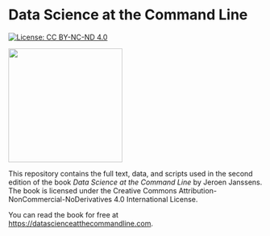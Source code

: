 # Data Science at the Command Line

[![License: CC BY-NC-ND 4.0](https://img.shields.io/badge/license-CC%20BY--NC--ND%204.0-orange.svg?style=flat-square)](https://creativecommons.org/licenses/by-nc-nd/4.0/)

<a href="https://datascienceatthecommandline.com/">
<img src="https://datascienceatthecommandline.com/static/img/cover-readme.png" width="226px" /></a>

This repository contains the full text, data, and scripts used in the second edition of the book *Data Science at the Command Line* by Jeroen Janssens. The book is licensed under the Creative Commons Attribution-NonCommercial-NoDerivatives 4.0 International License.

You can read the book for free at https://datascienceatthecommandline.com.
